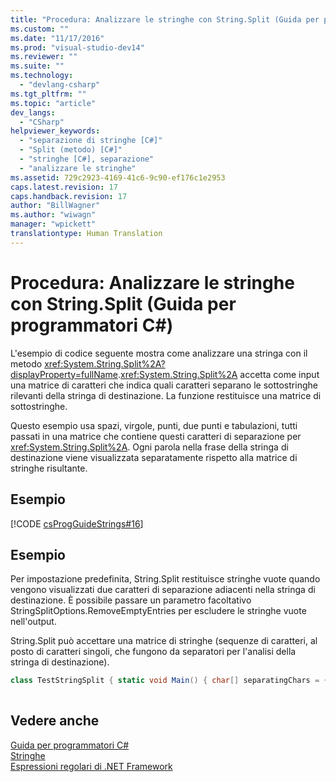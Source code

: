 ```yaml
---
title: "Procedura: Analizzare le stringhe con String.Split (Guida per programmatori C#) | Microsoft Docs"
ms.custom: ""
ms.date: "11/17/2016"
ms.prod: "visual-studio-dev14"
ms.reviewer: ""
ms.suite: ""
ms.technology: 
  - "devlang-csharp"
ms.tgt_pltfrm: ""
ms.topic: "article"
dev_langs: 
  - "CSharp"
helpviewer_keywords: 
  - "separazione di stringhe [C#]"
  - "Split (metodo) [C#]"
  - "stringhe [C#], separazione"
  - "analizzare le stringhe"
ms.assetid: 729c2923-4169-41c6-9c90-ef176c1e2953
caps.latest.revision: 17
caps.handback.revision: 17
author: "BillWagner"
ms.author: "wiwagn"
manager: "wpickett"
translationtype: Human Translation
---
```

# Procedura: Analizzare le stringhe con String.Split (Guida per programmatori C#)
L'esempio di codice seguente mostra come analizzare una stringa con il metodo <xref:System.String.Split%2A?displayProperty=fullName>.<xref:System.String.Split%2A> accetta come input una matrice di caratteri che indica quali caratteri separano le sottostringhe rilevanti della stringa di destinazione.  La funzione restituisce una matrice di sottostringhe.  
  
 Questo esempio usa spazi, virgole, punti, due punti e tabulazioni, tutti passati in una matrice che contiene questi caratteri di separazione per <xref:System.String.Split%2A>.  Ogni parola nella frase della stringa di destinazione viene visualizzata separatamente rispetto alla matrice di stringhe risultante.  
  
## Esempio  
 [!CODE [csProgGuideStrings#16](../CodeSnippet/VS_Snippets_VBCSharp/csProgGuideStrings#16)]  
  
## Esempio  
 Per impostazione predefinita, String.Split restituisce stringhe vuote quando vengono visualizzati due caratteri di separazione adiacenti nella stringa di destinazione.  È possibile passare un parametro facoltativo StringSplitOptions.RemoveEmptyEntries per escludere le stringhe vuote nell'output.  
  
 String.Split può accettare una matrice di stringhe \(sequenze di caratteri, al posto di caratteri singoli, che fungono da separatori per l'analisi della stringa di destinazione\).  
  
```c#  
class TestStringSplit { static void Main() { char[] separatingChars = { "<<", "..." }; string text = "one<<two......three<four"; System.Console.WriteLine("Original text: '{0}'", text); string[] words = text.Split(separatingChars, System.StringSplitOptions.RemoveEmptyEntries ); System.Console.WriteLine("{0} substrings in text:", words.Length); foreach (string s in words) { System.Console.WriteLine(s); } // Keep the console window open in debug mode. System.Console.WriteLine("Press any key to exit."); System.Console.ReadKey(); } } /* Output: Original text: 'one<<two......three<four' 3 words in text: one two three<four */  
  
```  
  
## Vedere anche  
 [Guida per programmatori C\#](../../../csharp/programming-guide/index.md)   
 [Stringhe](../../../csharp/programming-guide/strings/index.md)   
 [Espressioni regolari di .NET Framework](../Topic/.NET%20Framework%20Regular%20Expressions.md)